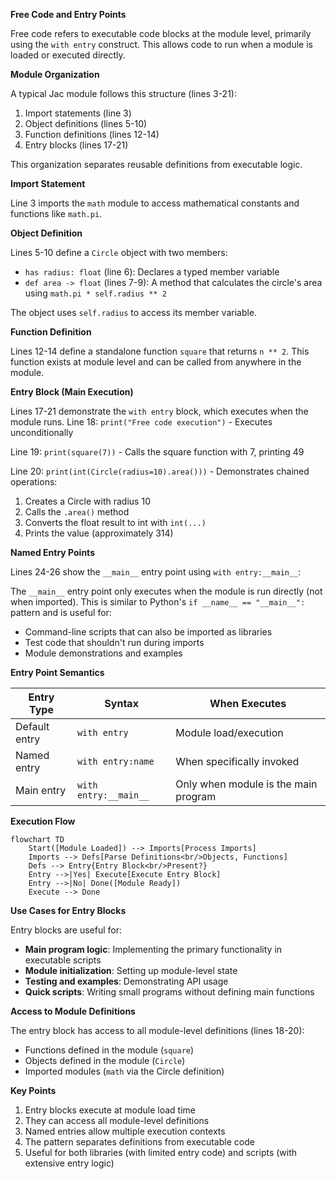 **Free Code and Entry Points**

Free code refers to executable code blocks at the module level, primarily using the `with entry` construct. This allows code to run when a module is loaded or executed directly.

**Module Organization**

A typical Jac module follows this structure (lines 3-21):
1. Import statements (line 3)
2. Object definitions (lines 5-10)
3. Function definitions (lines 12-14)
4. Entry blocks (lines 17-21)

This organization separates reusable definitions from executable logic.

**Import Statement**

Line 3 imports the `math` module to access mathematical constants and functions like `math.pi`.

**Object Definition**

Lines 5-10 define a `Circle` object with two members:
- `has radius: float` (line 6): Declares a typed member variable
- `def area -> float` (lines 7-9): A method that calculates the circle's area using `math.pi * self.radius ** 2`

The object uses `self.radius` to access its member variable.

**Function Definition**

Lines 12-14 define a standalone function `square` that returns `n ** 2`. This function exists at module level and can be called from anywhere in the module.

**Entry Block (Main Execution)**

Lines 17-21 demonstrate the `with entry` block, which executes when the module runs. Line 18: `print("Free code execution")` - Executes unconditionally

Line 19: `print(square(7))` - Calls the square function with 7, printing 49

Line 20: `print(int(Circle(radius=10).area()))` - Demonstrates chained operations:
1. Creates a Circle with radius 10
2. Calls the `.area()` method
3. Converts the float result to int with `int(...)`
4. Prints the value (approximately 314)

**Named Entry Points**

Lines 24-26 show the `__main__` entry point using `with entry:__main__`:

The `__main__` entry point only executes when the module is run directly (not when imported). This is similar to Python's `if __name__ == "__main__":` pattern and is useful for:
- Command-line scripts that can also be imported as libraries
- Test code that shouldn't run during imports
- Module demonstrations and examples

**Entry Point Semantics**

| Entry Type | Syntax | When Executes |
|-----------|--------|---------------|
| Default entry | `with entry` | Module load/execution |
| Named entry | `with entry:name` | When specifically invoked |
| Main entry | `with entry:__main__` | Only when module is the main program |

**Execution Flow**

```mermaid
flowchart TD
    Start([Module Loaded]) --> Imports[Process Imports]
    Imports --> Defs[Parse Definitions<br/>Objects, Functions]
    Defs --> Entry{Entry Block<br/>Present?}
    Entry -->|Yes| Execute[Execute Entry Block]
    Entry -->|No| Done([Module Ready])
    Execute --> Done
```

**Use Cases for Entry Blocks**

Entry blocks are useful for:
- **Main program logic**: Implementing the primary functionality in executable scripts
- **Module initialization**: Setting up module-level state
- **Testing and examples**: Demonstrating API usage
- **Quick scripts**: Writing small programs without defining main functions

**Access to Module Definitions**

The entry block has access to all module-level definitions (lines 18-20):
- Functions defined in the module (`square`)
- Objects defined in the module (`Circle`)
- Imported modules (`math` via the Circle definition)

**Key Points**

1. Entry blocks execute at module load time
2. They can access all module-level definitions
3. Named entries allow multiple execution contexts
4. The pattern separates definitions from executable code
5. Useful for both libraries (with limited entry code) and scripts (with extensive entry logic)
